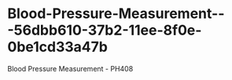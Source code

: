 # Blood-Pressure-Measurement---56dbb610-37b2-11ee-8f0e-0be1cd33a47b
Blood Pressure Measurement - PH408
